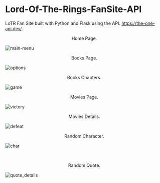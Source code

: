 # Lord-Of-The-Rings-FanSite-API
LoTR Fan Site built with Python and Flask using the API: https://the-one-api.dev/.

<p style="text-align:center;">Home Page.</p>

![main-menu](https://i.postimg.cc/Cx9xqVhg/Home.png)
<br>
<p style="text-align:center;">Books Page.</p>

![options](https://i.postimg.cc/1zxyzcBR/books.png)
<br>

<p style="text-align:center;">Books Chapters.</p
  
![game](https://i.postimg.cc/QxyX2rWT/books-chapters.png)
<br>
  
<p style="text-align:center;">Movies Page.</p
  
![victory](https://i.postimg.cc/cHBx2gQx/movies.png)
<br>
  
<p style="text-align:center;">Movies Details.</p
  
![defeat](https://i.postimg.cc/T2Q2cbdQ/movies-details.png)
<br>

<p style="text-align:center;">Random Character.</p
  
![char](https://github.com/Oviderzen/Lord-Of-The-Rings-FanSite-API/assets/130290407/07d25718-79f3-40ca-a5c0-f7ad34147734)

<br>
  
<p style="text-align:center;">Random Quote.</p
  
![quote_details](https://github.com/Oviderzen/Lord-Of-The-Rings-FanSite-API/assets/130290407/aada21de-0b9f-4b88-92e9-1958f49f3bfd)
